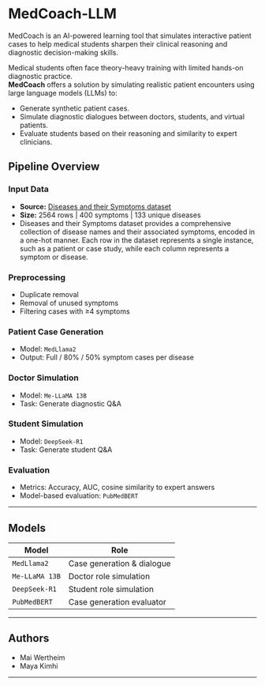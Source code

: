 # MedCoach-LLM
MedCoach is an AI-powered learning tool that simulates interactive patient cases to help medical students sharpen their clinical reasoning and diagnostic decision-making skills.

Medical students often face theory-heavy training with limited hands-on diagnostic practice.  
**MedCoach** offers a solution by simulating realistic patient encounters using large language models (LLMs) to:
- Generate synthetic patient cases.
- Simulate diagnostic dialogues between doctors, students, and virtual patients.
- Evaluate students based on their reasoning and similarity to expert clinicians.

## Pipeline Overview

### Input Data
- **Source:** [Diseases and their Symptoms dataset](https://www.kaggle.com/datasets/shobhit043/diseases-and-their-symptoms)
- **Size:** 2564 rows | 400 symptoms | 133 unique diseases
- Diseases and their Symptoms dataset provides a comprehensive collection of disease names and their associated symptoms, encoded in a one-hot manner.
 Each row in the dataset represents a single instance, such as a patient or case study, while each column represents a symptom or disease.

### Preprocessing
- Duplicate removal
- Removal of unused symptoms
- Filtering cases with ≥4 symptoms

### Patient Case Generation
   - Model: `MedLlama2`
   - Output: Full / 80% / 50% symptom cases per disease
     
### Doctor Simulation
   - Model: `Me-LLaMA 13B`
   - Task: Generate diagnostic Q&A
     
### Student Simulation
   - Model: `DeepSeek-R1`
   - Task: Generate student Q&A
     
### Evaluation
   - Metrics: Accuracy, AUC, cosine similarity to expert answers
   - Model-based evaluation: `PubMedBERT`
     
---

## Models
| Model          | Role                         |
|----------------|------------------------------|
| `MedLlama2`    | Case generation & dialogue   |
| `Me-LLaMA 13B` | Doctor role simulation       |
| `DeepSeek-R1`  | Student role simulation      |
| `PubMedBERT`   | Case generation evaluator         |

---

## Authors
- Mai Wertheim  
- Maya Kimhi

---
